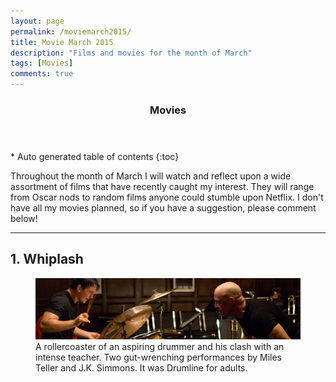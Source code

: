 ```yaml
---
layout: page
permalink: /moviemarch2015/
title: Movie March 2015 
description: "Films and movies for the month of March"
tags: [Movies]
comments: true
---
```


<section id="table-of-contents" class="toc">
  <header>
    <h3>Movies</h3>
  </header>
<div id="drawer" markdown="1">
*  Auto generated table of contents
{:toc}
</div>
</section><!-- /#table-of-contents -->

Throughout the month of March I will watch and reflect upon a wide assortment of films that have recently caught my interest. They will range from Oscar nods to random films anyone could stumble upon Netflix. I don't have all my movies planned, so if you have a suggestion, please comment below! 

---

## 1. Whiplash
<figure>
	<img src="/images/moviemarch2015/whiplash-1.jpg">
	<figcaption>A rollercoaster of an aspiring drummer and his clash with an intense teacher. Two gut-wrenching performances by Miles Teller and J.K. Simmons. It was Drumline for adults. 
	</figcaption>
</figure>
